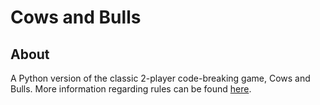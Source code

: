 # Cows and Bulls

## About

A Python version of the classic 2-player code-breaking game, Cows and Bulls. More information regarding rules can be found [here](https://en.wikipedia.org/wiki/Bulls_and_cows).
